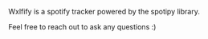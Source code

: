 Wxlfify is a spotify tracker powered by the spotipy library.

Feel free to reach out to ask any questions :)
